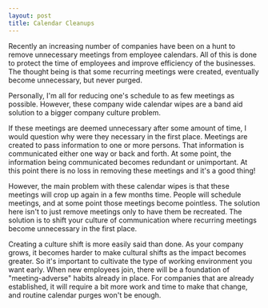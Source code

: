 ```yaml
---
layout: post
title: Calendar Cleanups
---
```


Recently an increasing number of companies have been on a hunt to remove unnecessary meetings from employee calendars. All of this is done to protect the time of employees and improve efficiency of the businesses. The thought being is that some recurring meetings were created, eventually become unnecessary, but never purged.

Personally, I'm all for reducing one's schedule to as few meetings as possible. However, these company wide calendar wipes are a band aid solution to a bigger company culture problem.

If these meetings are deemed unnecessary after some amount of time, I would question why were they necessary in the first place. Meetings are created to pass information to one or more persons. That information is communicated either one way or back and forth. At some point, the information being communicated becomes redundant or unimportant. At this point there is no loss in removing these meetings and it's a good thing!

However, the main problem with these calendar wipes is that these meetings will crop up again in a few months time. People will schedule meetings, and at some point those meetings become pointless. The solution here isn't to just remove meetings only to have them be recreated. The solution is to shift your culture of communication where recurring meetings become unnecessary in the first place.

Creating a culture shift is more easily said than done. As your company grows, it becomes harder to make cultural shifts as the impact becomes greater. So it's important to cultivate the type of working environment you want early. When new employees join, there will be a foundation of "meeting-adverse" habits already in place. For companies that are already established, it will require a bit more work and time to make that change, and routine calendar purges won't be enough.
